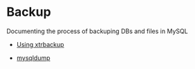 # Backup

Documenting the process of backuping DBs and files in MySQL


- [Using xtrbackup](./xtrabackup.md)

- [mysqldump](./mysqldump.md)